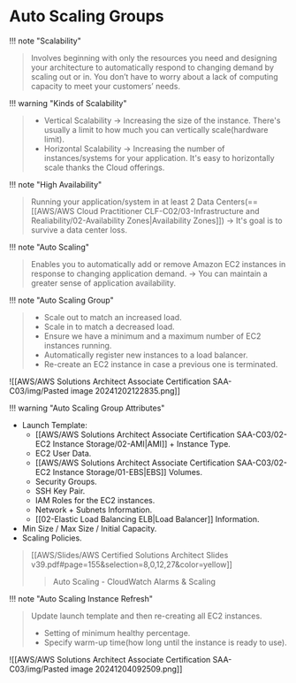 # Auto Scaling Groups

!!! note "Scalability"
> Involves beginning with only the resources you need and designing your architecture to automatically respond to changing demand by scaling out or in. 
> You don’t have to worry about a lack of computing capacity to meet your customers’ needs.

!!! warning "Kinds of Scalability"
> - Vertical Scalability -> Increasing the size of the instance. There's usually a limit to how much you can vertically scale(hardware limit).
> - Horizontal Scalability -> Increasing the number of instances/systems for your application. It's easy to horizontally scale thanks the Cloud offerings.


!!! note "High Availability"
> Running your application/system in at least 2 Data Centers(== [[AWS/AWS Cloud Practitioner CLF-C02/03-Infrastructure and Realiability/02-Availability Zones|Availability Zones]]) -> It's goal is to survive a data center loss.


!!! note "Auto Scaling"
> Enables you to automatically add or remove Amazon EC2 instances in response to changing application demand. -> You can maintain a greater sense of application availability.


!!! note "Auto Scaling Group"
> - Scale out to match an increased load.
> - Scale in to match a decreased load.
> - Ensure we have a minimum and a maximum number of EC2 instances running.
> - Automatically register new instances to a load balancer.
> - Re-create an EC2 instance in case a previous one is terminated.

![[AWS/AWS Solutions Architect Associate Certification SAA-C03/img/Pasted image 20241202122835.png]]


!!! warning "Auto Scaling Group Attributes"
- Launch Template:
	- [[AWS/AWS Solutions Architect Associate Certification SAA-C03/02-EC2 Instance Storage/02-AMI|AMI]] + Instance Type.
	- EC2 User Data.
	- [[AWS/AWS Solutions Architect Associate Certification SAA-C03/02-EC2 Instance Storage/01-EBS|EBS]] Volumes.
	- Security Groups.
	- SSH Key Pair.
	- IAM Roles for the EC2 instances.
	- Network + Subnets Information.
	- [[02-Elastic Load Balancing ELB|Load Balancer]] Information.
- Min Size / Max Size / Initial Capacity.
- Scaling Policies.

> [[AWS/Slides/AWS Certified Solutions Architect Slides v39.pdf#page=155&selection=8,0,12,27&color=yellow]]
> > Auto Scaling - CloudWatch Alarms & Scaling



!!! note "Auto Scaling Instance Refresh"
> Update launch template and then re-creating all EC2 instances.
> - Setting of minimum healthy percentage.
> - Specify warm-up time(how long until the instance is ready to use).

![[AWS/AWS Solutions Architect Associate Certification SAA-C03/img/Pasted image 20241204092509.png]]